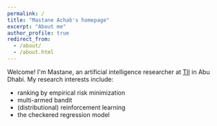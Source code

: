 ```yaml
---
permalink: /
title: "Mastane Achab's homepage"
excerpt: "About me"
author_profile: true
redirect_from:
  - /about/
  - /about.html
---
```


Welcome! I'm Mastane, an artificial intelligence researcher at <a href='https://www.tii.ae/'>TII</a> in Abu Dhabi.
My research interests include:
* ranking by empirical risk minimization
* multi-armed bandit
* (distributional) reinforcement learning
* the checkered regression model
